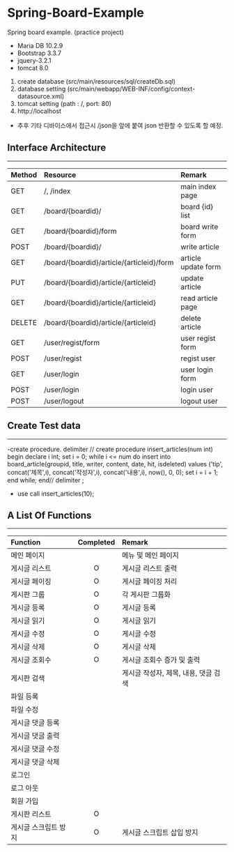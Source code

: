 # Spring-Board-Example
Spring board example. (practice project)

- Maria DB 10.2.9
- Bootstrap 3.3.7
- jquery-3.2.1
- tomcat 8.0


1. create database (src/main/resources/sql/createDb.sql)
2. database setting (src/main/webapp/WEB-INF/config/context-datasource.xml)
3. tomcat setting (path : /, port: 80)
4. http://localhost

- 추후 기타 디바이스에서 접근시 /json을 앞에 붙여 json 반환할 수 있도록 할 예정.

## Interface Architecture
------
|Method		|Resource										|Remark				|
|:----------|:----------------------------------------------|:------------------|
|GET 		| /, /index										|main index page	|
|GET		|/board/{boardid}/								|board {id} list	|
|GET		|/board/{boardid}/form							|board write form	|
|POST		|/board/{boardid}/								|write article		|
|GET		|/board/{boardid}/article/{articleid}/form		|article update form|
|PUT		|/board/{boardid}/article/{articleid}			|update article 	|
|GET		|/board/{boardid}/article/{articleid}			|read article page	|
|DELETE		|/board/{boardid}/article/{articleid}			|delete	article 	|
|GET		|/user/regist/form								|user regist form	|
|POST		|/user/regist									|regist user		|
|GET		|/user/login									|user login form	|
|POST		|/user/login									|login user			|
|POST		|/user/logout									|logout user		|

## Create Test data
------
-create procedure.
delimiter //
create procedure insert_articles(num int)
begin
	declare i int;
	set i = 0;
	while i <= num do
		insert into board_article(groupid, title, writer, content, date, hit, isdeleted)
		values ('tip', concat('제목',i), concat('작성자',i), concat('내용',i), now(), 0, 0);
		set i = i + 1;
	end while;
end//
delimiter ;

- use
call insert_articles(10);

## A List Of Functions
------
|Function	        |Completed |Remark				              |
|:------------------|:--------:|:---------------------------------|
|메인 페이지	        |          |메뉴 및 메인 페이지	                  |
|게시글 리스트	        |O         |게시글 리스트 출력		                  |
|게시글 페이징	        |O         |게시글 페이징 처리		                  |
|게시판 그룹	        |O         |각 게시판 그룹화		                  |
|게시글 등록	        |O         |게시글 등록			                  |
|게시글 읽기	        |O         |게시글 읽기			                  |
|게시글 수정	        |O         |게시글 수정			                  |
|게시글 삭제	        |O         |게시글 삭제			                  |
|게시글 조회수   	        |O         |게시글 조회수 증가 및 출력	              |
|게시판 검색	        |          |게시글 작성자, 제목, 내용, 댓글 검색	      |
|파일 등록		        |          |				                  |
|파일 수정		        |	       |				                  |
|게시글 댓글 등록	        |          |				                  |
|게시글 댓글 출력	        |          |				                  |
|게시글 댓글 수정	        |	       |				                  |
|게시글 댓글 삭제	        |          |				                  |
|로그인		        |          |				                  |
|로그 아웃		        |          |				                  |
|회원 가입		        |          |				                  |
|게시판 리스트	        |O         |				                  |
|게시글 스크립트 방지    	    |O         |게시글 스크립트 삽입 방지   	              |
